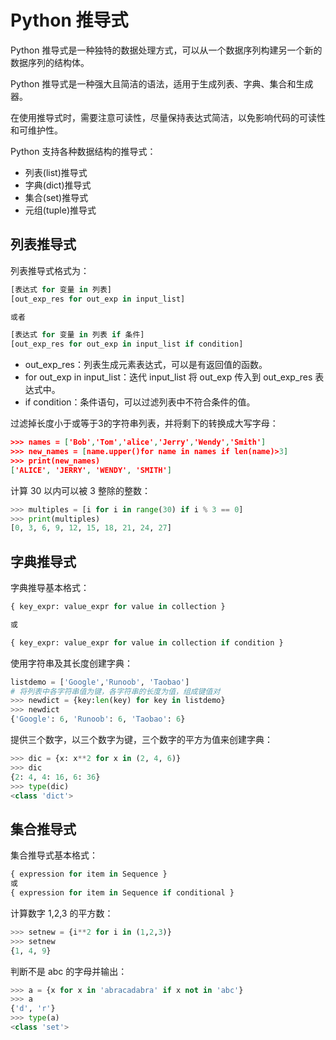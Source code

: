 # Python 推导式

Python 推导式是一种独特的数据处理方式，可以从一个数据序列构建另一个新的数据序列的结构体。

Python 推导式是一种强大且简洁的语法，适用于生成列表、字典、集合和生成器。

在使用推导式时，需要注意可读性，尽量保持表达式简洁，以免影响代码的可读性和可维护性。

Python 支持各种数据结构的推导式：

- 列表(list)推导式
- 字典(dict)推导式
- 集合(set)推导式
- 元组(tuple)推导式

## 列表推导式

列表推导式格式为：

```python
[表达式 for 变量 in 列表] 
[out_exp_res for out_exp in input_list]

或者 

[表达式 for 变量 in 列表 if 条件]
[out_exp_res for out_exp in input_list if condition]
```

- out_exp_res：列表生成元素表达式，可以是有返回值的函数。
- for out_exp in input_list：迭代 input_list 将 out_exp 传入到 out_exp_res 表达式中。
- if condition：条件语句，可以过滤列表中不符合条件的值。

过滤掉长度小于或等于3的字符串列表，并将剩下的转换成大写字母：

```json
>>> names = ['Bob','Tom','alice','Jerry','Wendy','Smith']
>>> new_names = [name.upper()for name in names if len(name)>3]
>>> print(new_names)
['ALICE', 'JERRY', 'WENDY', 'SMITH']
```

计算 30 以内可以被 3 整除的整数：

```python
>>> multiples = [i for i in range(30) if i % 3 == 0]
>>> print(multiples)
[0, 3, 6, 9, 12, 15, 18, 21, 24, 27]
```



## 字典推导式

字典推导基本格式：

```python
{ key_expr: value_expr for value in collection }

或

{ key_expr: value_expr for value in collection if condition }
```

使用字符串及其长度创建字典：

```python
listdemo = ['Google','Runoob', 'Taobao']
# 将列表中各字符串值为键，各字符串的长度为值，组成键值对
>>> newdict = {key:len(key) for key in listdemo}
>>> newdict
{'Google': 6, 'Runoob': 6, 'Taobao': 6}
```

提供三个数字，以三个数字为键，三个数字的平方为值来创建字典：

```python
>>> dic = {x: x**2 for x in (2, 4, 6)}
>>> dic
{2: 4, 4: 16, 6: 36}
>>> type(dic)
<class 'dict'>
```



## 集合推导式

集合推导式基本格式：

```python
{ expression for item in Sequence }
或
{ expression for item in Sequence if conditional }
```

计算数字 1,2,3 的平方数：

```python
>>> setnew = {i**2 for i in (1,2,3)}
>>> setnew
{1, 4, 9}
```

判断不是 abc 的字母并输出：

```python
>>> a = {x for x in 'abracadabra' if x not in 'abc'}
>>> a
{'d', 'r'}
>>> type(a)
<class 'set'>
```













